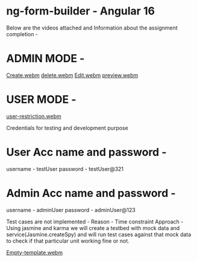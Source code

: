 # ng-form-builder - Angular 16

Below are the videos attached and Information about the assignment completion - 


# ADMIN MODE - 
[Create.webm](https://github.com/user-attachments/assets/4fbfc381-71e0-4f35-8fb8-c3554647e09e)
[delete.webm](https://github.com/user-attachments/assets/78f1a42d-41eb-4c7c-9186-8285fe7fd246)
[Edit.webm](https://github.com/user-attachments/assets/6b6e64dc-c405-45e7-b985-26ca793bfbb8)
[preview.webm](https://github.com/user-attachments/assets/2744d801-c856-4fe9-b41c-950c925901e7)

# USER MODE - 
[user-restriction.webm](https://github.com/user-attachments/assets/768df824-cf9d-46f9-9fa3-8e1a2aeda24a)


Credentials for testing and development purpose
# User Acc name and password - 
username - testUser
password - testUser@321


# Admin Acc name and password - 
username - adminUser
password - adminUser@123

Test cases are not implemented - 
Reason - Time constraint
Approach - Using jasmine and karma we will create a testbed with mock data and service(Jasmine.createSpy) and will run test cases against that mock data to check if that particular unit working fine or not.


[Empty-template.webm](https://github.com/user-attachments/assets/9dd17238-b744-4514-96e0-0ca72138a654)




